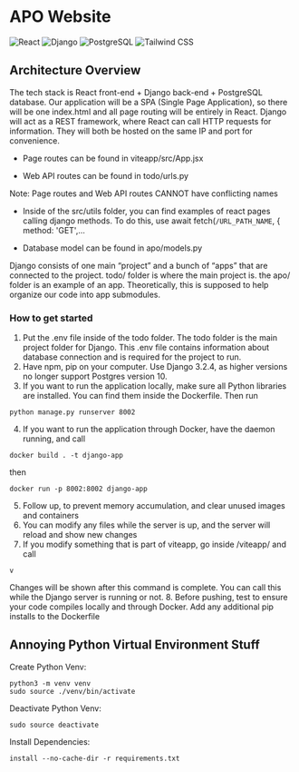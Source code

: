 # APO Website
![React](https://img.shields.io/badge/React-61DAFB?style=for-the-badge&logo=react&logoColor=black)
![Django](https://img.shields.io/badge/Django-092E20?style=for-the-badge&logo=django&logoColor=white)
![PostgreSQL](https://img.shields.io/badge/PostgreSQL-4169E1?style=for-the-badge&logo=postgresql&logoColor=white)
![Tailwind CSS](https://img.shields.io/badge/Tailwind%20CSS-06B6D4?style=for-the-badge&logo=tailwindcss&logoColor=white)

## Architecture Overview
The tech stack is React front-end + Django back-end + PostgreSQL database. Our application will be a SPA (Single Page Application), so there will be one index.html and all page routing will be entirely in React. Django will act as a REST framework, where React can call HTTP requests for information. They will both be hosted on the same IP and port for convenience. 

- Page routes can be found in viteapp/src/App.jsx

- Web API routes can be found in todo/urls.py

Note: Page routes and Web API routes CANNOT have conflicting names

- Inside of the src/utils folder, you can find examples of react pages calling django methods. To do this, use  await fetch(`/URL_PATH_NAME`, {
          method: 'GET',...

- Database model can be found in apo/models.py

Django consists of one main “project” and a bunch of “apps” that are connected to the project. todo/ folder is where the main project is. the apo/ folder is an example of an app. Theoretically, this is supposed to help organize our code into app submodules.

### How to get started

1. Put the .env file inside of the todo folder. The todo folder is the main project folder for Django. This .env file contains information about database connection and is required for the project to run.
2. Have npm, pip on your computer. Use Django 3.2.4, as higher versions no longer support Postgres version 10.
3. If you want to run the application locally, make sure all Python libraries are installed. You can find them inside the Dockerfile. Then run

```
python manage.py runserver 8002
```

4. If you want to run the application through Docker, have the daemon running, and call

```
docker build . -t django-app
```

then

```
docker run -p 8002:8002 django-app
```

5. Follow up, to prevent memory accumulation, and clear unused images and containers
6. You can modify any files while the server is up, and the server will reload and show new changes
7. If you modify something that is part of viteapp, go inside /viteapp/ and call

```
v
```

Changes will be shown after this command is complete. You can call this while the Django server is running or not.
8. Before pushing, test to ensure your code compiles locally and through Docker. Add any additional pip installs to the Dockerfile

## Annoying Python Virtual Environment Stuff

Create Python Venv:

```
python3 -m venv venv
sudo source ./venv/bin/activate
```

Deactivate Python Venv:

```
sudo source deactivate
```

Install Dependencies:

```
install --no-cache-dir -r requirements.txt
```
